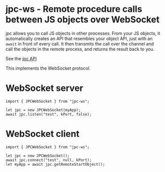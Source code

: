 # jpc-ws - Remote procedure calls between JS objects over WebSocket

jpc allows you to call JS objects in other processes. From your JS objects, it automatically
creates an API that resembles your object API, just with an `await` in front of every call.
It then transmits the call over the channel and call the objects in the remote process,
and returns the result back to you.

See the [jpc API](https://github.com/benbucksch/jpc/#README.md)

This implements the WebSocket protocol.

# WebSocket server

```
import { JPCWebSocket } from "jpc-ws";

let jpc = new JPCWebSocket(myApp);
await jpc.listen("test", kPort, false);
```


# WebSocket client

```
import { JPCWebSocket } from "jpc-ws";

let jpc = new JPCWebSocket();
await jpc.connect("test", null, kPort);
let myApp = await jpc.getRemoteStartObject();
```

